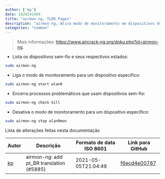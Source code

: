 ```yaml
---
author: ['kp']
date: 1620241489
title: "airmon-ng, TLDR Pages"
description: "airmon-ng, Ativa modo de monitoramento em dispositivos de rede sem-fio."
categories: "common"
---
```

> Mais informações: <https://www.aircrack-ng.org/doku.php?id=airmon-ng>.

- Lista os dispositivos sem-fio e seus respectivos estados:

```bash
sudo airmon-ng
```

- Liga o modo de monitoramento para um dispositivo específico:

```bash
sudo airmon-ng start wlan0
```

- Encerra processos problemáticos que usam dispositivos sem-fio:

```bash
sudo airmon-ng check kill
```

- Desativa o modo de monitoramento para um dispositivo específico:

```bash
sudo airmon-ng stop wlan0mon
```
Lista de alterações feitas nesta documentação


Autor | Descrição | Formato de data ISO 8601 | Link para GitHub
------|-----|-----|-----
[kp](mailto:77463574+pedrokpp@users.noreply.github.com) | airmon-ng: add pt_BR translation (#5885) | 2021-05-05T21:04:49 | [f6ecd4e00787](https://github.com/tldr-pages/tldr/commit/f6ecd4e007870340261a28cfef3c48feabdf2fe8)

